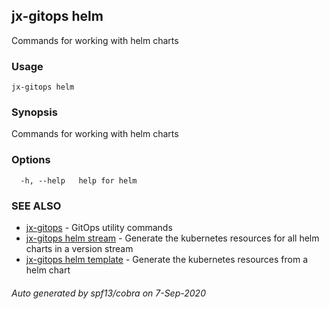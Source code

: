 ## jx-gitops helm

Commands for working with helm charts

### Usage

```
jx-gitops helm
```

### Synopsis

Commands for working with helm charts

### Options

```
  -h, --help   help for helm
```

### SEE ALSO

* [jx-gitops](jx-gitops.md)	 - GitOps utility commands
* [jx-gitops helm stream](jx-gitops_helm_stream.md)	 - Generate the kubernetes resources for all helm charts in a version stream
* [jx-gitops helm template](jx-gitops_helm_template.md)	 - Generate the kubernetes resources from a helm chart

###### Auto generated by spf13/cobra on 7-Sep-2020
